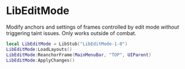 # LibEditMode

Modify anchors and settings of frames controlled by edit mode _without_
triggering taint issues. Only works outside of combat.

```lua
local LibEditMode = LibStub("LibEditMode-1-0")
LibEditMode:LoadLayouts()
LibEditMode:ReanchorFrame(MainMenuBar, "TOP", UIParent)
LibEditMode:ApplyChanges()
```
